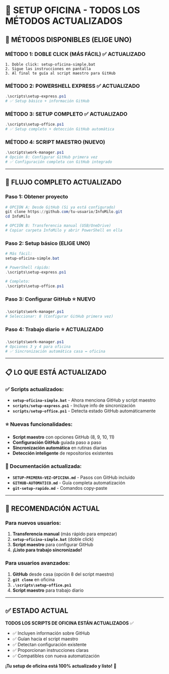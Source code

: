 # 🏢 SETUP OFICINA - TODOS LOS MÉTODOS ACTUALIZADOS

## 🎯 MÉTODOS DISPONIBLES (ELIGE UNO)

### **MÉTODO 1: DOBLE CLICK (MÁS FÁCIL) ✅ ACTUALIZADO**
```
1. Doble click: setup-oficina-simple.bat
2. Sigue las instrucciones en pantalla
3. Al final te guía al script maestro para GitHub
```

### **MÉTODO 2: POWERSHELL EXPRESS ✅ ACTUALIZADO**
```powershell
.\scripts\setup-express.ps1
# ✅ Setup básico + información GitHub
```

### **MÉTODO 3: SETUP COMPLETO ✅ ACTUALIZADO**
```powershell
.\scripts\setup-office.ps1
# ✅ Setup completo + detección GitHub automática
```

### **MÉTODO 4: SCRIPT MAESTRO (NUEVO)** 
```powershell
.\scripts\work-manager.ps1
# Opción 8: Configurar GitHub primera vez
# ✅ Configuración completa con GitHub integrado
```

---

## 🔄 FLUJO COMPLETO ACTUALIZADO

### **Paso 1: Obtener proyecto**
```powershell
# OPCIÓN A: Desde GitHub (Si ya está configurado)
git clone https://github.com/tu-usuario/InfoMilo.git
cd InfoMilo

# OPCIÓN B: Transferencia manual (USB/OneDrive)
# Copiar carpeta InfoMilo y abrir PowerShell en ella
```

### **Paso 2: Setup básico (ELIGE UNO)**
```powershell
# Más fácil:
setup-oficina-simple.bat

# PowerShell rápido:
.\scripts\setup-express.ps1

# Completo:
.\scripts\setup-office.ps1
```

### **Paso 3: Configurar GitHub ⭐ NUEVO**
```powershell
.\scripts\work-manager.ps1
# Seleccionar: 8 (Configurar GitHub primera vez)
```

### **Paso 4: Trabajo diario ⭐ ACTUALIZADO**
```powershell
.\scripts\work-manager.ps1
# Opciones 3 y 4 para oficina
# ✅ Sincronización automática casa ↔ oficina
```

---

## 📋 LO QUE ESTÁ ACTUALIZADO

### ✅ Scripts actualizados:
- **`setup-oficina-simple.bat`** - Ahora menciona GitHub y script maestro
- **`scripts/setup-express.ps1`** - Incluye info de sincronización
- **`scripts/setup-office.ps1`** - Detecta estado GitHub automáticamente

### ⭐ Nuevas funcionalidades:
- **Script maestro** con opciones GitHub (8, 9, 10, 11)
- **Configuración GitHub** guiada paso a paso
- **Sincronización automática** en rutinas diarias
- **Detección inteligente** de repositorios existentes

### 📖 Documentación actualizada:
- **`SETUP-PRIMERA-VEZ-OFICINA.md`** - Pasos con GitHub incluido
- **`GITHUB-AUTOMATICO.md`** - Guía completa automatización
- **`git-setup-rapido.md`** - Comandos copy-paste

---

## 🎯 RECOMENDACIÓN ACTUAL

### **Para nuevos usuarios:**
1. **Transferencia manual** (más rápido para empezar)
2. **`setup-oficina-simple.bat`** (doble click)
3. **Script maestro** para configurar GitHub
4. **¡Listo para trabajo sincronizado!**

### **Para usuarios avanzados:**
1. **GitHub** desde casa (opción 8 del script maestro)
2. **`git clone`** en oficina
3. **`.\scripts\setup-office.ps1`**
4. **Script maestro** para trabajo diario

---

## ✅ ESTADO ACTUAL

**TODOS LOS SCRIPTS DE OFICINA ESTÁN ACTUALIZADOS** ✅

- ✅ Incluyen información sobre GitHub
- ✅ Guían hacia el script maestro
- ✅ Detectan configuración existente
- ✅ Proporcionan instrucciones claras
- ✅ Compatibles con nueva automatización

**¡Tu setup de oficina está 100% actualizado y listo!** 🚀
